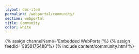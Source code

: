 ```yaml
---
layout: doc-item
permalink: /webportal/community/
section: webportal
title: Community
color: white
---
```


{% assign channelName='Embedded WebPortal'%}
{% assign feedId='9850175488'%}
{% include content/community.html %}